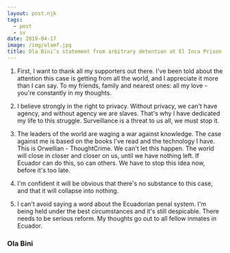 ```yaml
---
layout: post.njk
tags:
  - post
  - sv
date: 2019-04-17
image: /img/olamf.jpg
title: Ola Bini’s statement from arbitrary detention at El Inca Prison, Ecuador
---
```


1. First, I want to thank all my supporters out there. I've been told about the attention this case is getting from all the world, and I appreciate it more than I can say. To my friends, family and nearest ones: all my love - you're constantly in my thoughts.

2. I believe strongly in the right to privacy. Without privacy, we can't have agency, and without agency we are slaves. That's why I have dedicated my life to this struggle. Surveillance is a threat to us all, we must stop it.

3. The leaders of the world are waging a war against knowledge. The case against me is based on the books I've read and the technology I have. This is Orwellian - ThoughtCrime. We can't let this happen. The world will close in closer and closer on us, until we have nothing left. If Ecuador can do this, so can others. We have to stop this idea now, before it's too late.

4. I'm confident it will be obvious that there's no substance to this case, and that it will collapse into nothing.

5. I can't avoid saying a word about the Ecuadorian penal system. I'm being held under the best circumstances and it's still despicable. There needs to be serious reform. My thoughts go out to all fellow inmates in Ecuador.

### Ola Bini
